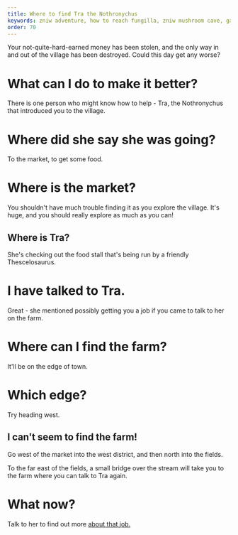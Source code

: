 ```yaml
---
title: Where to find Tra the Nothronychus
keywords: zniw adventure, how to reach fungilla, zniw mushroom cave, games with mushrooms
order: 70
---
```


Your not-quite-hard-earned money has been stolen, and the only way in and out of the village has been destroyed. Could this day get any worse?

# What can I do to make it better?
There is one person who might know how to help - Tra, the Nothronychus that introduced you to the village.

# Where did she say she was going?
To the market, to get some food.

# Where is the market?
You shouldn't have much trouble finding it as you explore the village. It's huge, and you should really explore as much as you can!

## Where is Tra?
She's checking out the food stall that's being run by a friendly Thescelosaurus.

# I have talked to Tra.
Great - she mentioned possibly getting you a job if you came to talk to her on the farm.

# Where can I find the farm?
It'll be on the edge of town.

# Which edge?
Try heading west.

## I can't seem to find the farm!
Go west of the market into the west district, and then north into the fields.

To the far east of the fields, a small bridge over the stream will take you to the farm where you can talk to Tra again.

# What now?
Talk to her to find out more [about that job.](Money/mammals.md)